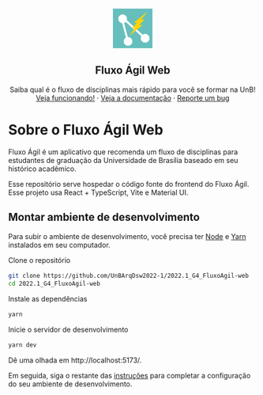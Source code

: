 <br />
<div align="center">
  <a href="#">
    <img src="docs/logo.png" alt="Logo" width="80" height="80">
  </a>

  <h2 align="center">Fluxo Ágil Web</h2>

  <p align="center">
    Saiba qual é o fluxo de disciplinas mais rápido para você se formar na UnB!
    <br />
    <a href="#">Veja funcionando!</a>
    ·
    <a href="fluxoagil.herokuapp.com">Veja a documentação</a>
    ·
    <a href="https://github.com/UnBArqDsw2022-1/2022.1_G4_FluxoAgil-web/issues/new/">
      Reporte um bug</a>
  </p>
</div>

# Sobre o Fluxo Ágil Web

Fluxo Ágil é um aplicativo que recomenda um fluxo de disciplinas 
para estudantes de graduação da Universidade de Brasília baseado
em seu histórico acadêmico.

Esse repositório serve hospedar o código fonte do frontend do 
Fluxo Ágil. Esse projeto usa React + TypeScript, Vite e Material UI.

## Montar ambiente de desenvolvimento

Para subir o ambiente de desenvolvimento, você precisa ter
[Node](https://nodejs.org/en/) e
[Yarn](https://yarnpkg.com/getting-started/install) instalados
em seu computador.

Clone o repositório

```sh
git clone https://github.com/UnBArqDsw2022-1/2022.1_G4_FluxoAgil-web
cd 2022.1_G4_FluxoAgil-web
```

Instale as dependências

```sh
yarn
```

Inicie o servidor de desenvolvimento

```sh
yarn dev
```

Dê uma olhada em http://localhost:5173/.

Em seguida, siga o restante das [instruções](docs/setup.md) para completar a
configuração do seu ambiente de desenvolvimento.
